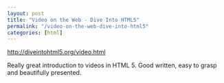 ```yaml
---
layout: post
title: "Video on the Web - Dive Into HTML5"
permalink: "/video-on-the-web-dive-into-html5"
categories: [html]
---
```


<a href="http://diveintohtml5.org/video.html">http://diveintohtml5.org/video.html</a>

Really great introduction to videos in HTML 5. Good written, easy to grasp and beautifully presented.
